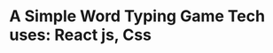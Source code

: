 # A Simple Word Typing Game                                                                                                                                               Tech uses: React js, Css
